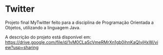 # Twitter
Projeto final MyTwitter feito para a disciplina de Programação Orientada a Objetos, utilizando a linguagem Java.

A descrição do projeto está disponível em: https://drive.google.com/file/d/1vM0CLaScVmeRMrXn1gb0ihnKaQIvjHxW/view?usp=sharing
